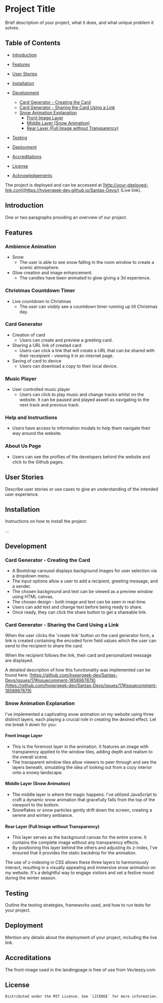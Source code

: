 # Project Title

Brief description of your project, what it does, and what unique problem it solves.

## Table of Contents

- [Introduction](#introduction)


- [Features](#features)
- [User Stories](#user-stories)
- [Installation](#installation)
- [Development](#development)
  - [Card Generator - Creating the Card](#card-generator---creating-the-card)
  - [Card Generator - Sharing the Card Using a Link](#card-generator---sharing-the-card-using-a-link)
  - [Snow Animation Explanation](#snow-animation-explanation)
    - [Front Image Layer](#front-image-layer)
    - [Middle Layer (Snow Animation)](#middle-layer-snow-animation)
    - [Rear Layer (Full Image without Transparency)](#rear-layer-full-image-without-transparency)
- [Testing](#testing)
- [Deployment](#deployment)
- [Accreditations](#accreditations)
- [License](#license)
- [Acknowledgements](#acknowledgements)

The project is deployed and can be accessed at [http://your-deployed-link.com](https://hypergeek-dev.github.io/Santas-Devs/) (Live link).


## Introduction

One or two paragraphs providing an overview of our project.

## Features

### Ambience Animation
- Snow
  - The user is able to see snow falling in the room window to create a scenic atmosphere.
- Glow creation and image enhancement.
  - The candles have been animated to glow giving a 3d experience.

### Christmas Countdown Timer
- Live countdown to Christmas
  - The user can visibly see a countdown timer running up till Christmas day.
### Card Generator
- Creation of card
  - Users can create and preview a greeting card.
- Sharing a URL link of created card
  - Users can click a link that will create a URL that can be shared with their receipient - viewing it in an internet page. 
- Saving of card to device
  - Users can download a copy to their local device.
### Music Player
- User controlled music player
  - Users can click to play music and change tracks whilst on the website. It can be paused and played aswell as navigating to the next track and previous track.
### Help and Instructions
  -  Users have access to information modals to help them navigate their way around the website.
### About Us Page
  - Users can see the profiles of the developers behind the website and click to the Github pages.


## User Stories

Describe user stories or use cases to give an understanding of the intended user experience.

## Installation

Instructions on how to install the project:

...

## Development

### Card Generator - Creating the Card

- A Bootstrap carousel displays background images for user selection via a dropdown menu.
- The input options allow a user to add a recipient, greeting message, and a sender.
- The chosen background and text can be viewed as a preview window using HTML canvas.
- The chosen design - both image and text can be seen in real-time.
- Users can add text and change text before being ready to share.
- Once ready, they can click the share button to get a shareable link.

### Card Generator - Sharing the Card Using a Link

When the user clicks the 'create link' button on the card generator form, a 
link is created containing the encoded form field values which the user can 
send to the recipient to share the card.  

When the recipient follows the link, their card and personalized message are 
displayed.

A detailed description of how this functionality was implemented can be found 
here: [https://github.com/hypergeek-dev/Santas-Devs/issues/17#issuecomment-1858987879](https://github.com/hypergeek-dev/Santas-Devs/issues/17#issuecomment-1858987879)

### Snow Animation Explanation

I've implemented a captivating snow animation on my website using three distinct layers, each playing a crucial role in creating the desired effect. Let me break it down for you:

#### Front Image Layer

- This is the foremost layer in the animation. It features an image with transparency applied to the window tiles, adding depth and realism to the overall scene.
- The transparent window tiles allow viewers to peer through and see the layers beneath, simulating the idea of looking out from a cozy interior onto a snowy landscape.

#### Middle Layer (Snow Animation)

- The middle layer is where the magic happens. I've utilized JavaScript to craft a dynamic snow animation that gracefully falls from the top of the viewport to the bottom.
- Snowflakes or snow particles gently drift down the screen, creating a serene and wintery ambiance.

#### Rear Layer (Full Image without Transparency)

- This layer serves as the background canvas for the entire scene. It contains the complete image without any transparency effects.
- By positioning this layer behind the others and adjusting its z-index, I've ensured that it provides the static backdrop for the animation.

The use of z-indexing in CSS allows these three layers to harmoniously interact, resulting in a visually appealing and immersive snow animation on my website. It's a delightful way to engage visitors and set a festive mood during the winter season.

## Testing

Outline the testing strategies, frameworks used, and how to run tests for your project.

## Deployment

Mention any details about the deployment of your project, including the live link.

## Accreditations

The front-image used in the landingpage is free of use from Vecteezy.com


## License

```
Distributed under the MIT License. See `LICENSE` for more information.
```


